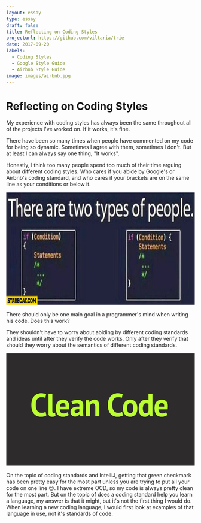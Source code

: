 ```yaml
---
layout: essay
type: essay
draft: false
title: Reflecting on Coding Styles
projecturl: https://github.com/viltaria/trie
date: 2017-09-20
labels:
  - Coding Styles
  - Google Style Guide
  - Airbnb Style Guide
image: images/airbnb.jpg
---
```


# Reflecting on Coding Styles

My experience with coding styles has always been the same throughout all of the projects I've worked on. If it works, it's fine. 

There have been so many times when people have commented on my code for being so dynamic. Sometimes I agree with them, sometimes I don't. But at least I can always say one thing, "It works". 

Honestly, I think too many people spend too much of their time arguing about different coding styles. Who cares if you abide by Google's or Airbnb's coding standard, and who cares if your brackets are on the same line as your conditions or below it.

<center>
  <img style="height: 300px;" src="../images/brackets_meme.jpg"/>
</center>

There should only be one main goal in a programmer's mind when writing his code. Does this work? 

They shouldn't have to worry about abiding by different coding standards and ideas until after they verify the code works. Only after they verify that should they worry about the semantics of different coding standards.

<center>
  <img style="height: 300px;" src="../images/clean_code.jpg"/>
</center>

On the topic of coding standards and IntelliJ, getting that green checkmark has been pretty easy for the most part unless you are trying to put all your code on one line 😉. I have extreme OCD, so my code is always pretty clean for the most part. But on the topic of does a coding standard help you learn a language, my answer is that it might, but it's not the first thing I would do. When learning a new coding language, I would first look at examples of that language in use, not it's standards of code.
